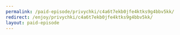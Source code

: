 ```yaml
---
permalink: /paid-episode/privychki/c4a6t7ekb0jfe4ktks9g4bbv5kk/
redirect: /enjoy/privychki/c4a6t7ekb0jfe4ktks9g4bbv5kk/
layout: paid-episode
---
```

